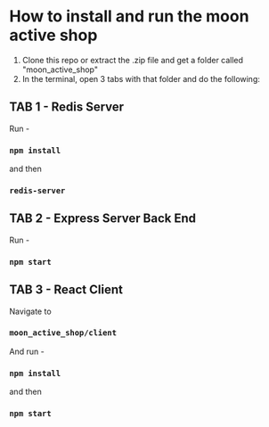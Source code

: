 # How to install and run the moon active shop

1. Clone this repo or extract the .zip file and get a folder called "moon_active_shop"
2. In the terminal, open 3 tabs with that folder and do the following:


## TAB 1 - Redis Server

Run - 
### `npm install`
and then 
### `redis-server`


## TAB 2 - Express Server Back End

Run - 
### `npm start`


## TAB 3 - React Client

Navigate to 
### `moon_active_shop/client`
And run - 
### `npm install`
and then 
### `npm start`
